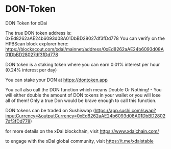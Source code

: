 # DON-Token
DON Token for xDai

The true DON token address is: 0xEd8262aAE24b6093d08A01DbBD28027df3fDd778
You can verify on the HPBScan block explorer here: https://blockscout.com/xdai/mainnet/address/0xEd8262aAE24b6093d08A01DbBD28027df3fDd778

DON token is a staking token where you can earn 0.01% interest per hour (0.24% interest per day) 

You can stake your DON at https://dontoken.app

You call also call the DON function which means Double Or Nothing! - 
You will either double the amount of DON tokens in your wallet or you will lose all of them!
Only a true Don would be brave enough to call this function.

DON tokens can be traded on Sushiswap (https://app.sushi.com/swap?inputCurrency=&outputCurrency=0xEd8262aAE24b6093d08A01DbBD28027df3fDd778)

for more details on the xDai blockchain, visit https://www.xdaichain.com/

to engage with the xDai global community, visit https://t.me/xdaistable
